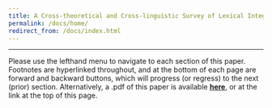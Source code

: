 ```yaml
---
title: A Cross-theoretical and Cross-linguistic Survey of Lexical Integrity and the Nature of the Morphology–Syntax Interface
permalink: /docs/home/
redirect_from: /docs/index.html
---
```


***

Please use the lefthand menu to navigate to each section of this paper. Footnotes are hyperlinked throughout, and at the bottom of each page are forward and backward buttons, which will progress (or regress) to the next (prior) section. Alternatively, a .pdf of this paper is available [**here**](http://jared-desjardins.github.io/LI/files/synthesis-desjardins.pdf), or at the link at the top of this page.
